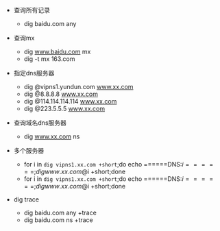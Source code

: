 * 查询所有记录
    * dig baidu.com any
* 查询mx
    * dig www.baidu.com mx
    * dig -t mx 163.com
* 指定dns服务器
    * dig @vipns1.yundun.com www.xx.com
    * dig @8.8.8.8 www.xx.com
    * dig @114.114.114.114 www.xx.com
    * dig @223.5.5.5 www.xx.com
* 查询域名dns服务器
   *  dig www.xx.com ns
   
* 多个服务器
   * for i in `dig vipns1.xx.com +short`;do echo ======DNS:$i======; dig www.xx.com @$i +short;done
   * for i in `dig vipns1.xx.com +short`;do echo ======DNS:$i======; dig www.xx.com @$i +short;done
   
* dig trace
   * dig baidu.com any +trace
   * dig baidu.com ns +trace